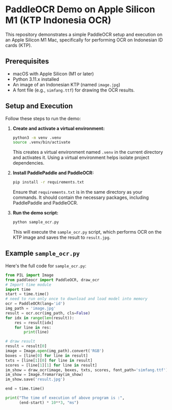 # PaddleOCR Demo on Apple Silicon M1 (KTP Indonesia OCR)

This repository demonstrates a simple PaddleOCR setup and execution on an Apple Silicon M1 Mac, specifically for performing OCR on Indonesian ID cards (KTP).

## Prerequisites

* macOS with Apple Silicon (M1 or later)
* Python 3.11.x installed
* An image of an Indonesian KTP (named `image.jpg`)
* A font file (e.g., `simfang.ttf`) for drawing the OCR results.

## Setup and Execution

Follow these steps to run the demo:

1.  **Create and activate a virtual environment:**

    ```bash
    python3 -m venv .venv
    source .venv/bin/activate
    ```

    This creates a virtual environment named `.venv` in the current directory and activates it. Using a virtual environment helps isolate project dependencies.

2.  **Install PaddlePaddle and PaddleOCR:**

    ```bash
    pip install -r requirements.txt
    ```

    Ensure that `requirements.txt` is in the same directory as your commands. It should contain the necessary packages, including PaddlePaddle and PaddleOCR.


3.  **Run the demo script:**

    ```bash
    python sample_ocr.py
    ```

    This will execute the `sample_ocr.py` script, which performs OCR on the KTP image and saves the result to `result.jpg`.

## Example `sample_ocr.py`

Here's the full code for `sample_ocr.py`:

```python
from PIL import Image
from paddleocr import PaddleOCR, draw_ocr
# Import time module
import time
start = time.time()
# need to run only once to download and load model into memory
ocr = PaddleOCR(lang='id')
img_path = 'image.jpg'
result = ocr.ocr(img_path, cls=False)
for idx in range(len(result)):
    res = result[idx]
    for line in res:
        print(line)

# draw result
result = result[0]
image = Image.open(img_path).convert('RGB')
boxes = [line[0] for line in result]
txts = [line[1][0] for line in result]
scores = [line[1][1] for line in result]
im_show = draw_ocr(image, boxes, txts, scores, font_path='simfang.ttf')
im_show = Image.fromarray(im_show)
im_show.save('result.jpg')

end = time.time()

print("The time of execution of above program is :",
      (end-start) * 10**3, "ms")

```